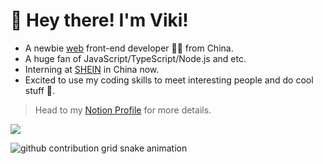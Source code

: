 # 👋 Hey there! I'm Viki!

- A newbie [web](https://developer.mozilla.org/en-US/docs/Web) front-end developer 👨‍💻 from China.
- A huge fan of JavaScript/TypeScript/Node.js and etc.
- Interning at [SHEIN](https://www.sheingroup.com/) in China now.
- Excited to use my coding skills to meet interesting people and do cool stuff 🤗.

> Head to my [Notion Profile](https://vmoe.notion.site/vmoe/Viki-1d8789fe217f418094085d3c8f9afb83) for more details.

![](https://komarev.com/ghpvc/?username=vikiboss&color=orange)

<picture>
  <source media="(prefers-color-scheme: dark)" srcset="https://proxy.viki.moe/vikiboss/vikiboss/snake/snake-dark.svg?proxy-host=raw.githubusercontent.com">
  <source media="(prefers-color-scheme: light)" srcset="https://proxy.viki.moe/vikiboss/vikiboss/snake/snake.svg?proxy-host=raw.githubusercontent.com">
  <img alt="github contribution grid snake animation" src="https://proxy.viki.moe/vikiboss/vikiboss/snake/snake.svg?proxy-host=raw.githubusercontent.com">
</picture>
